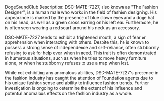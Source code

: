DogeSoundClub Description:
DSC-MATE-7227, also known as "The Fashion Designer", is a human male who works in the field of fashion designing. His appearance is marked by the presence of blue clown eyes and a doge hat on his head, as well as a green cross earring on his left ear. Furthermore, he is often seen wearing a red scarf around his neck as an accessory.

DSC-MATE-7227 tends to exhibit a frightened mouth, a sign of fear or apprehension when interacting with others. Despite this, he is known to possess a strong sense of independence and self-reliance, often stubbornly refusing to ask for help even when in need. This trait is often demonstrated in humorous situations, such as when he tries to move heavy furniture alone, or when he stubbornly refuses to use a map when lost.

While not exhibiting any anomalous abilities, DSC-MATE-7227's presence in the fashion industry has caught the attention of Foundation agents due to his unique fashion sense and ability to influence fashion trends. Further investigation is ongoing to determine the extent of his influence and potential anomalous effects on the fashion industry as a whole.